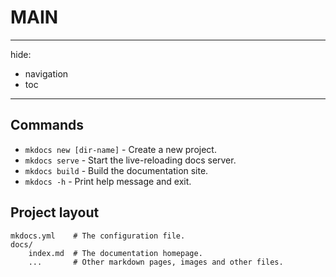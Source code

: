 # MAIN
---
hide:
 - navigation
 - toc
---
<style>
  .md-typeset h1,
  .md-content__button {
    display: none;
  }
</style>


## Commands

* `mkdocs new [dir-name]` - Create a new project.
* `mkdocs serve` - Start the live-reloading docs server.
* `mkdocs build` - Build the documentation site.
* `mkdocs -h` - Print help message and exit.

## Project layout

    mkdocs.yml    # The configuration file.
    docs/
        index.md  # The documentation homepage.
        ...       # Other markdown pages, images and other files.
